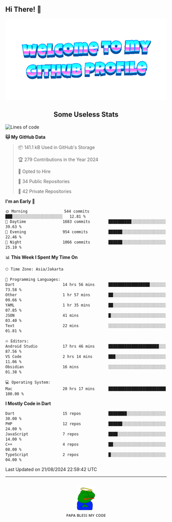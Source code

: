 ## Hi There! 👋

<div align="center">
	<img src="https://raw.githubusercontent.com/deogw/deogw/main/assets/welkom.gif" alt="welkom to my github profile">
	<br>
</div>
<h2 style="text-align:center">Some Useless Stats</h3>

<!--START_SECTION:waka-->
![Lines of code](https://img.shields.io/badge/From%20Hello%20World%20I%27ve%20Written-11.6%20million%20lines%20of%20code-blue)

**🐱 My GitHub Data** 

> 📦 141.1 kB Used in GitHub's Storage 
 > 
> 🏆 279 Contributions in the Year 2024
 > 
> 💼 Opted to Hire
 > 
> 📜 34 Public Repositories 
 > 
> 🔑 42 Private Repositories 
 > 
**I'm an Early 🐤** 

```text
🌞 Morning                544 commits         ███░░░░░░░░░░░░░░░░░░░░░░   12.81 % 
🌆 Daytime                1683 commits        ██████████░░░░░░░░░░░░░░░   39.63 % 
🌃 Evening                954 commits         ██████░░░░░░░░░░░░░░░░░░░   22.46 % 
🌙 Night                  1066 commits        ██████░░░░░░░░░░░░░░░░░░░   25.10 % 
```


📊 **This Week I Spent My Time On** 

```text
🕑︎ Time Zone: Asia/Jakarta

💬 Programming Languages: 
Dart                     14 hrs 56 mins      ██████████████████░░░░░░░   73.58 % 
Other                    1 hr 57 mins        ██░░░░░░░░░░░░░░░░░░░░░░░   09.66 % 
YAML                     1 hr 35 mins        ██░░░░░░░░░░░░░░░░░░░░░░░   07.85 % 
JSON                     41 mins             █░░░░░░░░░░░░░░░░░░░░░░░░   03.40 % 
Text                     22 mins             ░░░░░░░░░░░░░░░░░░░░░░░░░   01.81 % 

🔥 Editors: 
Android Studio           17 hrs 46 mins      ██████████████████████░░░   87.56 % 
VS Code                  2 hrs 14 mins       ███░░░░░░░░░░░░░░░░░░░░░░   11.06 % 
Obsidian                 16 mins             ░░░░░░░░░░░░░░░░░░░░░░░░░   01.38 % 

💻 Operating System: 
Mac                      20 hrs 17 mins      █████████████████████████   100.00 % 
```

**I Mostly Code in Dart** 

```text
Dart                     15 repos            ████████░░░░░░░░░░░░░░░░░   30.00 % 
PHP                      12 repos            ██████░░░░░░░░░░░░░░░░░░░   24.00 % 
JavaScript               7 repos             ████░░░░░░░░░░░░░░░░░░░░░   14.00 % 
C++                      4 repos             ██░░░░░░░░░░░░░░░░░░░░░░░   08.00 % 
TypeScript               2 repos             █░░░░░░░░░░░░░░░░░░░░░░░░   04.00 % 
```




 Last Updated on 21/08/2024 22:59:42 UTC
<!--END_SECTION:waka-->
---
<div align="center">
    <br>
    <a href="https://bit.ly/3A2g5zU">
        <img src="https://raw.githubusercontent.com/deogw/deogw/main/assets/papabless.png"
            alt="welkom to my github profile" height="75px">
    </a>
    <br>
ᴘᴀᴘᴀ ʙʟᴇꜱꜱ ᴍʏ ᴄᴏᴅᴇ
</div>
